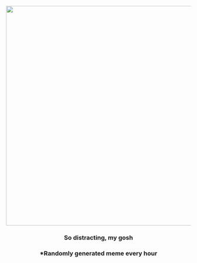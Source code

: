 <p align="center">
        <img src="https://i.redd.it/jixbqed7dz791.gif" width="600" height="600">
        </p>
        <h3 align="center">So distracting, my gosh</h3>
        <h3 align="center">*Randomly generated meme every hour</h3>
    